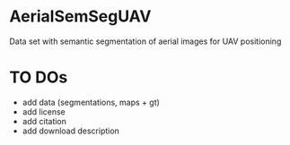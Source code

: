 # AerialSemSegUAV
Data set with semantic segmentation of aerial images for UAV positioning

# TO DOs
* add data (segmentations, maps + gt)
* add license
* add citation
* add download description
